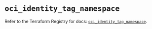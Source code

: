 # `oci_identity_tag_namespace`

Refer to the Terraform Registry for docs: [`oci_identity_tag_namespace`](https://registry.terraform.io/providers/oracle/oci/7.19.0/docs/resources/identity_tag_namespace).
